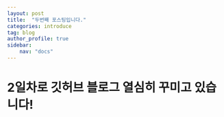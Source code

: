 ```yaml
---
layout: post
title:  "두번째 포스팅입니다."
categories: introduce
tag: blog
author_profile: true
sidebar:
    nav: "docs"
---
```

# 2일차로 깃허브 블로그 열심히 꾸미고 있습니다!
